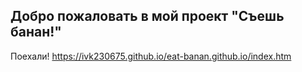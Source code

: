 ## Добро пожаловать в мой проект "Съешь банан!"

Поехали! https://ivk230675.github.io/eat-banan.github.io/index.htm
